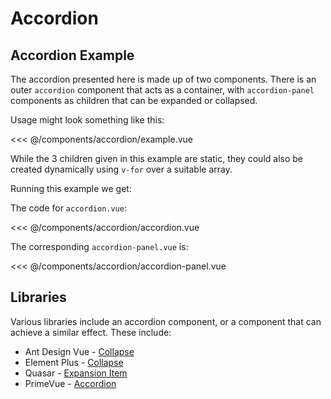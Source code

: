 <script setup>
import AccordionExample from './accordion/example.vue'
</script>
# Accordion

## Accordion Example

The accordion presented here is made up of two components. There is an outer `accordion` component that acts as a container, with `accordion-panel` components as children that can be expanded or collapsed.

Usage might look something like this:

<<< @/components/accordion/example.vue

While the 3 children given in this example are static, they could also be created dynamically using `v-for` over a suitable array.

Running this example we get:

<live-example>
  <accordion-example />
</live-example>

The code for `accordion.vue`:

<<< @/components/accordion/accordion.vue

The corresponding `accordion-panel.vue` is:

<<< @/components/accordion/accordion-panel.vue

<!--
## Vue Patterns

## Missing Functionality

## Related Components
-->

## Libraries

Various libraries include an accordion component, or a component that can achieve a similar effect. These include:

- Ant Design Vue - [Collapse](https://2x.antdv.com/components/collapse)
- Element Plus - [Collapse](https://element-plus.org/en-US/component/collapse.html)
- Quasar - [Expansion Item](https://quasar.dev/vue-components/expansion-item)
- PrimeVue - [Accordion](https://primefaces.org/primevue/showcase/#/accordion)
